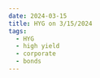 ```yaml
---
date: 2024-03-15
title: HYG on 3/15/2024
tags: 
  - HYG
  - high yield
  - corporate
  - bonds
---
```

<div class="post">
<snapshot-grid 
    :reports="['2024/03/14/CTA/HYG', '2024/03/15/CTA/HYG', '2024/03/15/MTP/HYG']"
    chart="2024/03/15/Chart/HYG"
/>
<p>

</p>
<p>

</p>
</div>